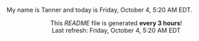 My name is Tanner and today is Friday, October 4, 5:20 AM EDT.

<p align="center">This <i>README</i> file is generated <b>every 3 hours</b>!</br>Last refresh: Friday, October 4, 5:20 AM EDT<br /></p>

